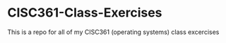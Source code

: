 # CISC361-Class-Exercises

This is a repo for all of my CISC361 (operating systems) class excercises
